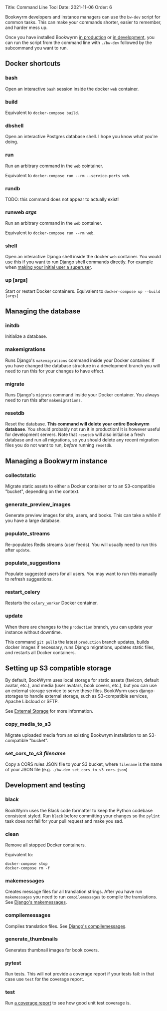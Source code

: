 Title: Command Line Tool
Date: 2021-11-06
Order: 6

Bookwyrm developers and instance managers can use the `bw-dev` script for common tasks. This can make your commands shorter, easier to remember, and harder mess up.

Once you have installed Bookwyrm [in production](installing-in-production.html) or [in development](https://docs.joinbookwyrm.com/developer-environment.html#setting_up_the_developer_environment), you can run the script from the command line with `./bw-dev` followed by the subcommand you want to run.

## Docker shortcuts

### bash

Open an interactive `bash` session inside the docker `web` container.

### build

Equivalent to `docker-compose build`.

### dbshell

Open an interactive Postgres database shell. I hope you know what you're doing.

### run

Run an arbitrary command in the `web` cointainer.

Equivalent to `docker-compose run --rm --service-ports web`. 

### rundb

TODO: this command does not appear to actually exist!

### runweb _args_

Run an arbitrary command in the `web` container.

Equivalent to `docker-compose run --rm web`.

### shell

Open an interactive Django shell inside the docker `web` container. You would use this if you want to run Django shell commands directly. For example when [making your initial user a superuser](installing-in-production.html#configure_your_instance).

### up [args]

Start or restart Docker containers. Equivalent to `docker-compose up --build [args]`

## Managing the database

### initdb

Initialize a database.

### makemigrations

Runs Django's `makemigrations` command inside your Docker container. If you have changed the database structure in a development branch you will need to run this for your changes to have effect.

### migrate

Runs Django's `migrate` command inside your Docker container. You always need to run this after `makemigrations`.

### resetdb

Reset the database. **This command will delete your entire Bookwyrm database**. You should probably not run it in production! It is however useful for development servers. Note that `resetdb` will also initialise a fresh database and run all migrations, so you should delete any recent migration files you do not want to run, _before_ running `resetdb`.

## Managing a Bookwyrm instance

### collectstatic

Migrate static assets to either a Docker container or to an S3-compatible "bucket", depending on the context.

### generate_preview_images

Generate preview images for site, users, and books. This can take a while if you have a large database.

### populate_streams

Re-populates Redis streams (user feeds). You will usually need to run this after `update`.

### populate_suggestions

Populate suggested users for all users. You may want to run this manually to refresh suggestions.

### restart_celery

Restarts the `celery_worker` Docker container.

### update

When there are changes to the `production` branch, you can update your instance without downtime.

This command `git pull`s the latest `production` branch updates, builds docker images if necessary, runs Django migrations, updates static files, and restarts all Docker containers.

## Setting up S3 compatible storage

By default, BookWyrm uses local storage for static assets (favicon, default avatar, etc.), and media (user avatars, book covers, etc.), but you can use an external storage service to serve these files. BookWyrm uses django-storages to handle external storage, such as S3-compatible services, Apache Libcloud or SFTP.

See [External Storage](/external-storage.html) for more information.

### copy_media_to_s3

Migrate uploaded media from an existing Bookwrym installation to an S3-compatible "bucket".

### set_cors_to_s3 _filename_

Copy a CORS rules JSON file to your S3 bucket, where `filename` is the name of your JSON file (e.g. `./bw-dev set_cors_to_s3 cors.json`)

## Development and testing

### black

BookWyrm uses the Black code formatter to keep the Python codebase consistent styled. Run `black` before committing your changes so the `pylint` task does not fail for your pull request and make you sad.

### clean

Remove all stopped Docker containers.

Equivalent to:

```shell
docker-compose stop
docker-compose rm -f
```

### makemessages

Creates message files for all translation strings. After you have run `makemessages` you need to run `compilemessages` to compile the translations. See [Django's makemessages](https://docs.djangoproject.com/en/3.2/ref/django-admin/#makemessages).

### compilemessages

Compiles translation files. See [Django's compilemessages](https://docs.djangoproject.com/en/3.2/ref/django-admin/#compilemessages).

### generate_thumbnails

Generates thumbnail images for book covers.

### pytest

Run tests. This will not provide a coverage report if your tests fail: in that case use `test` for the coverage report.

### test

Run [a coverage report](https://coverage.readthedocs.io/en/6.1.1/cmd.html#cmd-run) to see how good unit test coverage is.

